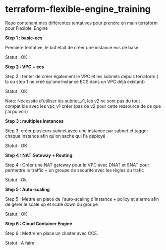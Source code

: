 # terraform-flexible-engine_training
Repo contenant mes différentes tentatives pour prendre en main terraform pour Flexible_Engine


<b>Step 1 : basic-ecs</b>

Première tentative, le but était de créer une instance ecs de base

Statut : OK

<b>Step 2 : VPC + ecs</b>

Step 2 : tenter de créer également le VPC et les subnets depuis terraform ( la ou step 1 ne créé qu'une instance ECS dans un VPC déjà existant)

Statut : OK

Note: Nécessite d'utiliser les subnet_v1, les v2 ne sont pas du tout compatible avec les vpc_v1 créer (pas de v2 pour cette ressource de ce que j'ai pu voir)

<b>Step 3 : multiples instances</b>

Step 3: créer plusieurs subnet avec une instance par subnet et tagger chaque instance afin qu'on sache qui l'a déployé

Statut : OK

<b>Step 4 : NAT Gateway + Routing</b>

Step 4 : Créer une NAT gateway pour le VPC avec DNAT et SNAT pour permettre le traffic + un groupe de sécurité avec les règles du trafic

Statut : Ok

<b>Step 5 : Auto-scaling</b>

Step 5 : Mettre en place de l'auto-scaling d'instance + policy et alarme afin de gérer le scale up et scale down du groupe

Statut : OK

<b>Step 6 : Cloud Container Engine</b>

Step 6 : Mettre en place un cluster avec CCE.

Statut : A faire
